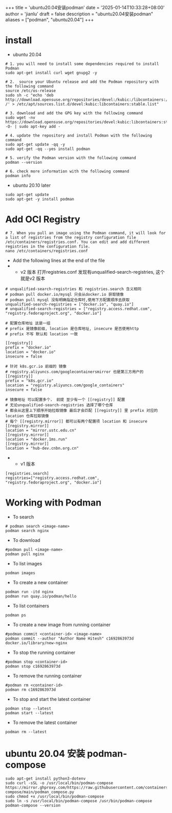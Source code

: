 +++
title = 'ubuntu20.04安装podman'
date = '2025-01-14T10:33:28+08:00'
author = 'jianlu'
draft = false
description = "ubuntu20.04安装podman"
aliases = ["podman", "ubuntu20.04"]
+++

# install

* ubuntu 20.04

```shell
# 1. you will need to install some dependencies required to install Podman
sudo apt-get install curl wget gnupg2 -y

# 2.  source your Ubuntu release and add the Podman repository with the following command
source /etc/os-release
sudo sh -c "echo 'deb http://download.opensuse.org/repositories/devel:/kubic:/libcontainers:/stable/xUbuntu_${VERSION_ID}/ /' > /etc/apt/sources.list.d/devel:kubic:libcontainers:stable.list"

# 3. download and add the GPG key with the following command
sudo wget -nv https://download.opensuse.org/repositories/devel:kubic:libcontainers:stable/xUbuntu_${VERSION_ID}/Release.key -O- | sudo apt-key add -

# 4. update the repository and install Podman with the following command
sudo apt-get update -qq -y
sudo apt-get -qq --yes install podman

# 5. verify the Podman version with the following command
podman --version

# 6. check more information with the following command
podman info
```

[//]: # (https://www.atlantic.net/dedicated-server-hosting/how-to-install-and-use-podman-on-ubuntu/)


* ubuntu 20.10 later 

```shell
sudo apt-get update
sudo apt-get -y install podman
```

# Add OCI Registry

```shell
# 7. When you pull an image using the Podman command, it will look for a list of registries from the registry configuration file /etc/containers/registries.conf. You can edit and add different registries in the configuration file.
nano /etc/containers/registries.conf
```

* Add the following lines at the end of the file
* * v2 版本 打开registries.conf 发现有unqualified-search-registries, 这个就是v2 版本

```text
# unqualified-search-registries 和 registries.search 含义相同
# podman pull docker.io/mysql 只会从docker.io 获取镜像
# podman pull mysql 没有明确指定仓库时,使用下方配置顺序去获取
unqualified-search-registries = ["docker.io", "quay.io"]
# unqualified-search-registries = ["registry.access.redhat.com", "registry.fedoraproject.org", "docker.io"]

# 配置仓库地址 这是一组
# prefix 是镜像前缀, location 是仓库地址, insecure 是否使用http
# prefix 不写 默认和 location 一致

[[registry]]
prefix = "docker.io"
location = "docker.io"
insecure = false

# 针对 k8s.gcr.io 前缀的 镜像 
# registry.aliyuncs.com/googlecontainersmirror 也是第三方用户的
[[registry]]
prefix = "k8s.gcr.io"
location = "registry.aliyuncs.com/google_containers"
insecure = false

# 镜像地址 可以配置多个， 前提 至少有一个 [[registry]] 配置
# 无论unqualified-search-registries 选择了哪个仓库
# 都会从这里上下顺序开始拉取镜像 最后才会匹配 [[registry]] 里 prefix 对应的 location 仓库拉取镜像
# 每个 [[registry.mirror]] 都可以有两个配置项 location 和 insecure
[[registry.mirror]]
location = "mirror.ustc.edu.cn"
[[registry.mirror]]
location = "docker.1ms.run"
[[registry.mirror]]
location = "hub-dev.cnbn.org.cn"
```

* * v1 版本

```text
[registries.search]
registries=["registry.access.redhat.com", "registry.fedoraproject.org", "docker.io"]
```

[//]: # (https://github.com/containers/image/issues/1054)

# Working with Podman

* To search

```shell
# podman search <image-name>
podman search nginx
```

* To download

```shell
#podman pull <image-name>
podman pull nginx
```

* To list images

```shell
podman images
```

* To create a new container

```shell
podman run -itd nginx
podman run quay.io/podman/hello
```

* To list containers

```shell
podman ps
```

* To create a new image from running container

```shell
#podman commit <container-id> <image-name>
podman commit --author "Author Name Hitesh" c1692863973d docker.io/library/new-nginx
```

* To stop the running container

```shell
#podman stop <container-id>
podman stop c1692863973d
```

* To remove the running container

```shell
#podman rm <container-id>
podman rm c1692863973d
```

* To stop and start the latest container

```shell
podman stop --latest
podman start --latest
```

* To remove the latest container

```shell
podman rm --latest
```


# ubuntu 20.04 安装 podman-compose

```shell
sudo apt-get install python3-dotenv
sudo curl -sSL -o /usr/local/bin/podman-compose https://mirror.ghproxy.com/https://raw.githubusercontent.com/containers/podman-compose/main/podman_compose.py
sudo chmod +x /usr/local/bin/podman-compose
sudo ln -s /usr/local/bin/podman-compose /usr/bin/podman-compose
podman-compose --version
```